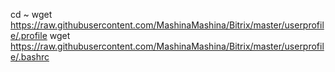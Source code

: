 cd ~
wget https://raw.githubusercontent.com/MashinaMashina/Bitrix/master/userprofile/.profile
wget https://raw.githubusercontent.com/MashinaMashina/Bitrix/master/userprofile/.bashrc
